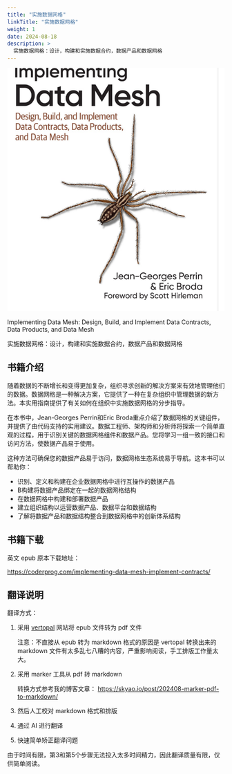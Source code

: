 ```yaml
---
title: "实施数据网格"
linkTitle: "实施数据网格"
weight: 1
date: 2024-08-18
description: >
  实施数据网格：设计，构建和实施数据合约，数据产品和数据网格
---
```


![](./chapter00_introduction/images/0_image_0.png)

Implementing Data Mesh: Design, Build, and Implement Data Contracts, Data Products, and Data Mesh 

实施数据网格：设计，构建和实施数据合约，数据产品和数据网格

## 书籍介绍

随着数据的不断增长和变得更加复杂，组织寻求创新的解决方案来有效地管理他们的数据。数据网格是一种解决方案，它提供了一种在复杂组织中管理数据的新方法。本实用指南提供了有关如何在组织中实施数据网格的分步指导。

在本书中，Jean-Georges Perrin和Eric Broda重点介绍了数据网格的关键组件，并提供了由代码支持的实用建议。数据工程师、架构师和分析师将探索一个简单直观的过程，用于识别关键的数据网格组件和数据产品。您将学习一组一致的接口和访问方法，使数据产品易于使用。

这种方法可确保您的数据产品易于访问，数据网格生态系统易于导航。这本书可以帮助你：

- 识别、定义和构建在企业数据网格中进行互操作的数据产品
- B构建将数据产品绑定在一起的数据网格结构
- 在数据网格中构建和部署数据产品
- 建立组织结构以运营数据产品、数据平台和数据结构
- 了解将数据产品和数据结构整合到数据网格中的创新体系结构

## 书籍下载

英文 epub 原本下载地址：

https://coderprog.com/implementing-data-mesh-implement-contracts/

## 翻译说明

翻译方式：

1. 采用 [vertopal](https://www.vertopal.com/) 网站将 epub 文件转为 pdf 文件

   注意：不直接从 epub 转为 markdown 格式的原因是 vertopal 转换出来的 markdown 文件有太多乱七八糟的内容，严重影响阅读，手工排版工作量太大。

2. 采用 marker 工具从 pdf 转 markdown

    转换方式参考我的博客文章： https://skyao.io/post/202408-marker-pdf-to-markdown/

3. 然后人工校对 markdown 格式和排版
4. 通过 AI 进行翻译
5. 快速简单矫正翻译问题

由于时间有限，第3和第5个步骤无法投入太多时间精力，因此翻译质量有限，仅供简单阅读。




